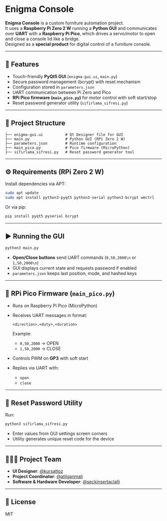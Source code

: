 # Enigma Console

**Enigma Console** is a custom furniture automation project.  
It uses a **Raspberry Pi Zero 2 W** running a **Python GUI** and communicates over **UART** with a **Raspberry Pi Pico**, which drives a servo/motor to open and close a console lid like a bridge.  
Designed as a **special product** for digital control of a furniture console.

---

## 🚀 Features
- Touch-friendly **PyQt5 GUI** (`enigma-gui.ui`, `main.py`)
- Secure password management (bcrypt) with reset mechanism
- Configuration stored in `parameters.json`
- UART communication between Pi Zero and Pico
- **RPi Pico firmware (`main_pico.py`)** for motor control with soft start/stop
- Reset password generator utility (`sifirlama_sifresi.py`)

---

## 📂 Project Structure
```
├── enigma-gui.ui          # Qt Designer file for GUI
├── main.py                # Python GUI (RPi Zero 2 W)
├── parameters.json        # Runtime configuration
├── main_pico.py           # Pico firmware (MicroPython)
├── sifirlama_sifresi.py   # Reset password generator tool
```

---

## ⚙️ Requirements (RPi Zero 2 W)
Install dependencies via APT:
```bash
sudo apt update
sudo apt install python3-pyqt5 python3-serial python3-bcrypt wmctrl
```

Or via pip:
```bash
pip install pyqt5 pyserial bcrypt
```

---

## ▶ Running the GUI
```bash
python3 main.py
```

- **Open/Close buttons** send UART commands (`0,50,2000\n` or `1,50,2000\n`)  
- GUI displays current state and requests password if enabled  
- `parameters.json` keeps last position, mode, and hashed keys  

---

## 🔧 RPi Pico Firmware (`main_pico.py`)
- Runs on Raspberry Pi Pico (MicroPython)  
- Receives UART messages in format:  
  ```
  <direction>,<duty>,<duration>
  ```
  Example:  
  - `0,50,2000` → OPEN  
  - `1,50,2000` → CLOSE  

- Controls PWM on **GP3** with soft start  
- Replies via UART with:  
  - `open`  
  - `close`  

---

## 🔑 Reset Password Utility
Run:
```bash
python3 sifirlama_sifresi.py
```

- Enter values from GUI settings screen corners  
- Utility generates unique reset code for the device  

---

## 🧑‍🤝‍🧑 Project Team
- **UI Designer**: [@kursattoz](https://github.com/kursattoz)  
- **Project Coordinator**: [@atilganmali](https://github.com/atilganmali)  
- **Software & Hardware Developer**: [@seckinsertaclalli](https://github.com/seckinsertaclalli)  

---

## 📜 License
MIT

